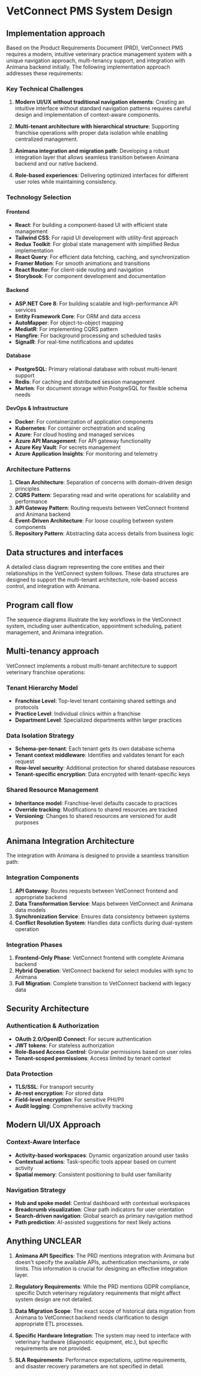 # VetConnect PMS System Design

## Implementation approach

Based on the Product Requirements Document (PRD), VetConnect PMS requires a modern, intuitive veterinary practice management system with a unique navigation approach, multi-tenancy support, and integration with Animana backend initially. The following implementation approach addresses these requirements:

### Key Technical Challenges

1. **Modern UI/UX without traditional navigation elements**: Creating an intuitive interface without standard navigation patterns requires careful design and implementation of context-aware components.

2. **Multi-tenant architecture with hierarchical structure**: Supporting franchise operations with proper data isolation while enabling centralized management.

3. **Animana integration and migration path**: Developing a robust integration layer that allows seamless transition between Animana backend and our native backend.

4. **Role-based experiences**: Delivering optimized interfaces for different user roles while maintaining consistency.

### Technology Selection

#### Frontend

- **React**: For building a component-based UI with efficient state management
- **Tailwind CSS**: For rapid UI development with utility-first approach
- **Redux Toolkit**: For global state management with simplified Redux implementation
- **React Query**: For efficient data fetching, caching, and synchronization
- **Framer Motion**: For smooth animations and transitions
- **React Router**: For client-side routing and navigation
- **Storybook**: For component development and documentation

#### Backend

- **ASP.NET Core 8**: For building scalable and high-performance API services
- **Entity Framework Core**: For ORM and data access
- **AutoMapper**: For object-to-object mapping
- **MediatR**: For implementing CQRS pattern
- **Hangfire**: For background processing and scheduled tasks
- **SignalR**: For real-time notifications and updates

#### Database

- **PostgreSQL**: Primary relational database with robust multi-tenant support
- **Redis**: For caching and distributed session management
- **Marten**: For document storage within PostgreSQL for flexible schema needs

#### DevOps & Infrastructure

- **Docker**: For containerization of application components
- **Kubernetes**: For container orchestration and scaling
- **Azure**: For cloud hosting and managed services
- **Azure API Management**: For API gateway functionality
- **Azure Key Vault**: For secrets management
- **Azure Application Insights**: For monitoring and telemetry

### Architecture Patterns

1. **Clean Architecture**: Separation of concerns with domain-driven design principles
2. **CQRS Pattern**: Separating read and write operations for scalability and performance
3. **API Gateway Pattern**: Routing requests between VetConnect frontend and Animana backend
4. **Event-Driven Architecture**: For loose coupling between system components
5. **Repository Pattern**: Abstracting data access details from business logic

## Data structures and interfaces

A detailed class diagram representing the core entities and their relationships in the VetConnect system follows. These data structures are designed to support the multi-tenant architecture, role-based access control, and integration with Animana.

## Program call flow

The sequence diagrams illustrate the key workflows in the VetConnect system, including user authentication, appointment scheduling, patient management, and Animana integration.

## Multi-tenancy approach

VetConnect implements a robust multi-tenant architecture to support veterinary franchise operations:

### Tenant Hierarchy Model

- **Franchise Level**: Top-level tenant containing shared settings and protocols
- **Practice Level**: Individual clinics within a franchise
- **Department Level**: Specialized departments within larger practices

### Data Isolation Strategy

- **Schema-per-tenant**: Each tenant gets its own database schema
- **Tenant context middleware**: Identifies and validates tenant for each request
- **Row-level security**: Additional protection for shared database resources
- **Tenant-specific encryption**: Data encrypted with tenant-specific keys

### Shared Resource Management

- **Inheritance model**: Franchise-level defaults cascade to practices
- **Override tracking**: Modifications to shared resources are tracked
- **Versioning**: Changes to shared resources are versioned for audit purposes

## Animana Integration Architecture

The integration with Animana is designed to provide a seamless transition path:

### Integration Components

1. **API Gateway**: Routes requests between VetConnect frontend and appropriate backend
2. **Data Transformation Service**: Maps between VetConnect and Animana data models
3. **Synchronization Service**: Ensures data consistency between systems
4. **Conflict Resolution System**: Handles data conflicts during dual-system operation

### Integration Phases

1. **Frontend-Only Phase**: VetConnect frontend with complete Animana backend
2. **Hybrid Operation**: VetConnect backend for select modules with sync to Animana
3. **Full Migration**: Complete transition to VetConnect backend with legacy data

## Security Architecture

### Authentication & Authorization

- **OAuth 2.0/OpenID Connect**: For secure authentication
- **JWT tokens**: For stateless authorization
- **Role-Based Access Control**: Granular permissions based on user roles
- **Tenant-scoped permissions**: Access limited by tenant context

### Data Protection

- **TLS/SSL**: For transport security
- **At-rest encryption**: For stored data
- **Field-level encryption**: For sensitive PHI/PII
- **Audit logging**: Comprehensive activity tracking

## Modern UI/UX Approach

### Context-Aware Interface

- **Activity-based workspaces**: Dynamic organization around user tasks
- **Contextual actions**: Task-specific tools appear based on current activity
- **Spatial memory**: Consistent positioning to build user familiarity

### Navigation Strategy

- **Hub and spoke model**: Central dashboard with contextual workspaces
- **Breadcrumb visualization**: Clear path indicators for user orientation
- **Search-driven navigation**: Global search as primary navigation method
- **Path prediction**: AI-assisted suggestions for next likely actions

## Anything UNCLEAR

1. **Animana API Specifics**: The PRD mentions integration with Animana but doesn't specify the available APIs, authentication mechanisms, or rate limits. This information is crucial for designing an effective integration layer.

2. **Regulatory Requirements**: While the PRD mentions GDPR compliance, specific Dutch veterinary regulatory requirements that might affect system design are not detailed.

3. **Data Migration Scope**: The exact scope of historical data migration from Animana to VetConnect backend needs clarification to design appropriate ETL processes.

4. **Specific Hardware Integration**: The system may need to interface with veterinary hardware (diagnostic equipment, etc.), but specific requirements are not provided.

5. **SLA Requirements**: Performance expectations, uptime requirements, and disaster recovery parameters are not specified in detail.